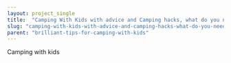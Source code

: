 ```yaml
---
layout: project_single
title:  "Camping With Kids with advice and Camping hacks, what do you need to make a trip a success for all the family. Camping games and activities, printable sheets to help you plan."
slug: "camping-with-kids-with-advice-and-camping-hacks-what-do-you-need-to-make-a"
parent: "brilliant-tips-for-camping-with-kids"
---
```

Camping with kids